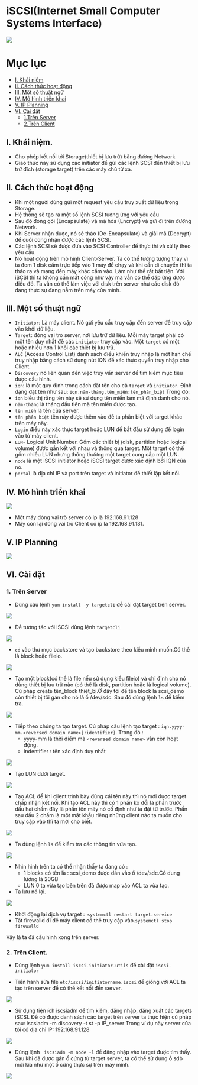 # iSCSI(Internet Small Computer Systems Interface)

![](../../images/disk/iSCSI.png)

# Mục lục 
- [I. Khái niệm](#I)
- [II. Cách thức hoạt động](#II)
- [III. Một số thuật ngữ](#III)
- [IV. Mô hình triển khai](#IV)
- [V. IP Planning](#V)
- [VI. Cài đặt](#VI)
    - [1.Trên Server](#1)
    - [2.Trên Client](#2)

<a name ="I"></a>

## I. Khái niệm.
- Cho phép kết nối tới Storage(thiết bị lưu trữ) bằng đường Network
- Giao thức này sử dụng các initiator để gửi các lệnh SCSI đến thiết bị lưu trữ đích (storage target) trên các máy chủ từ xa.


<a name="II"></a>

## II. Cách thức hoạt động 

- Khi một người dùng gửi một request yêu cầu truy xuất dữ liệu trong Storage.
- Hệ thống sẽ tạo ra một số lệnh SCSI tương ứng với yêu cầu
- Sau đó đóng gói (Encapsulate) và mã hóa (Encrypt) và gửi đi trên đường Network.
- Khi Server nhận được, nó sẽ tháo (De-Encapsulate) và giải mã (Decrypt) để cuối cùng nhận được các lệnh SCSI.
- Các lệnh SCSI sẽ được đưa vào SCSI Controller để thực thi và xử lý theo yêu cầu.
- Nó hoạt động trên mô hình Client-Server. Ta có thể tưởng tượng thay vì ta đem 1 disk cắm trực tiếp vào 1 máy để chạy và khi cần di chuyển thì ta tháo ra và mang đến máy khác cắm vào. Làm như thế rất bất tiện. Với iSCSI thì ta không cần mất công như vậy mà vẫn có thể đáp ứng được điều đó. Ta vẫn có thể làm việc với disk trên server như các disk đó đang thực sự đang nằm trên máy của mình.

<a name="III"></a>

## III. Một số thuật ngữ
* `Initiator`: Là máy client. Nó gửi yêu cầu truy cập đến server để truy cập vào khối dữ liệu.
* `Target`: đóng vai trò server, nơi lưu trữ dữ liệu. Mỗi máy target phải có một tên duy nhất để các `initiator` truy cập vào. Một `target` có một hoặc nhiều hơn 1 khối các thiết bị lưu trữ.
* `ALC` (Access Control List) danh sách điều khiển truy nhập là một hạn chế truy nhập bằng cách sử dụng nút IQN để xác thực quyền truy nhập cho Client.
* `Discovery` nó liên quan đến việc truy vấn server để tìm kiếm mục tiêu được cấu hình.
* `iqn`: là một quy định trong cách đăt tên cho cả `target` và `initiator`. Định dạng đặt tên như sau:
`iqn.năm-tháng.tên_miền:tên_phân_biệt`
Trong đó:
 * `iqn` biểu thị rằng tên này sẽ sử dụng tên miền làm mã định danh cho nó.
 * `năm-tháng` là tháng đầu tiên mà tên miền được tạo.
 * `tên miền` là tên của server. 
 * `tên phân biệt` tên này được thêm vào để ta phân biệt với target khác trên máy này.
* `Login` điều này xác thực target hoặc LUN dể bắt đầu sử dụng để login vào từ máy client.
* `LUN`- Logical Unit Number. Gồm các thiết bị (disk, partition hoặc logical volume) được gắn kết với nhau và thông qua target. Một target có thể gồm nhiều LUN nhưng thông thường một target cung cấp một LUN.
* `node` là một iSCSI initiator hoặc iSCSI target được xác định bởi IQN của nó.
* `portal` là địa chỉ IP và port trên target và initiator để thiết lập kết nối.

<a name ="IV"></a>

## IV. Mô hình triển khai


![](../../images/iscsi/iSCSI.png)


- Một máy đóng vai trò server có ip là 192.168.91.128
- Máy còn lại đóng vai trò Client có ip là 192.168.91.131.


<a name ="V"></a>

## V. IP Planning 

![](../../images/iscsi/ipplan.png)

<a name = "VI"></a>

## VI. Cài đặt 

<a name ="1"></a>

### 1. Trên Server

- Dùng câu lệnh `yum install -y targetcli` để cài đặt target trên server.

![](../../images/iscsi/install.png)

- Để tương tác với iSCSI dùng lệnh `targetcli `

![](../../images/iscsi/targetcli.png)

- `cd` vào thư mục backstore và tạo backstore theo kiểu mình muốn.Có thể là block hoặc fileio.

![](../../images/iscsi/cd.png)

- Tạo một block(có thể là file nếu sử dụng kiểu fileio) và chỉ định cho nó dùng thiết bị lưu trữ nào (có thể là disk, partition hoặc là logical volume). Cú pháp create tên_block thiêt_bị.Ở đây tôi để tên block là scsi_demo còn thiết bị tôi gán cho nó là ổ /dev/sdc. Sau đó dùng lệnh `ls` để kiểm tra.

![](../../images/iscsi/create.png)

- Tiếp theo chúng ta tạo target. Cú pháp câu lệnh tạo target : `iqn.yyyy-mm.<reversed domain name>[:identifier]`. Trong đó : 
    - yyyy-mm là thời điểm mà `<reversed domain name>` vẫn còn hoạt động. 
    - indentifier : tên xác định duy nhất
    

![](../../images/iscsi/taotarget.png)

- Tạo LUN dưới target.

![](../../images/iscsi/LUN.png)

- Tạo ACL để khi client trình bày đúng cái tên này thì nó mới được target chấp nhận kết nối. Khi tạo ACL này thì có 1 phần ko đổi là phần trước dấu hai chấm đây là phần tên máy nó cố định như ta đặt từ trước. Phần sau dấu 2 chấm là một mật khẩu riêng những client nào ta muốn cho truy cập vào thì ta mới cho biết.

![](../../images/iscsi/pass.png)

- Ta dùng lệnh `ls` để kiểm tra các thông tin vừa tạo.

![](../../images/iscsi/ls.png)

- Nhìn hình trên ta có thể nhận thấy ta đang có :
    - 1 blocks có tên là : scsi_demo được dán vào ổ /dev/sdc.Có dung lượng là 20GB
    - LUN 0 ta vừa tạo bên trên đã được map vào ACL ta vừa tạo.
- Ta lưu nó lại.

![](../../images/iscsi/save.png)

- Khởi động lại dịch vụ target :` systemctl restart target.service`
- Tắt firewalld đi để máy client có thể truy cập vào.`systemctl stop firewalld`

Vậy là ta đã cấu hình xong trên server.


<a name="2"></a>

### 2. Trên Client.

- Dùng lệnh `yum install iscsi-initiator-utils` để cài đặt `iscsi-initiator`

- Tiến hành sửa file `etc/iscsi/initiatorname.iscsi`  để giống với ACL ta tạo trên server để có thể kết nối đến server.

![](../../images/iscsi/vifile.png)

- Sử dụng tiện ích iscsiadm để tìm kiếm, đăng nhập, đăng xuất các targets iSCSI. Để có được danh sách các target trên server ta thực hiện cú pháp sau: iscsiadm -m discovery -t st -p IP_server Trong ví dụ này server của tôi có địa chỉ IP: 192.168.91.128

![](../../images/iscsi/ipclient.png)

- Dùng lệnh ` iscsiadm -m node -l` để đăng nhập vào target được tìm thấy. Sau khi đã được gán ổ cứng từ target server, ta có thể sử dụng ổ sdb mới kia như một ổ cứng thực sự trên máy mình.

![](../../images/iscsi/done.png)


